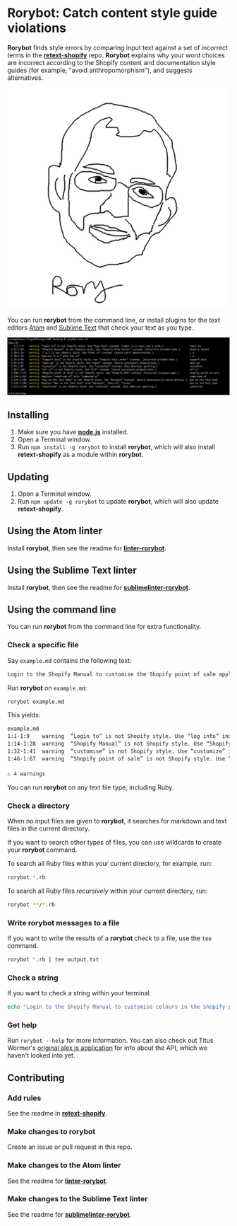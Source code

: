 # Rorybot: Catch content style guide violations

**Rorybot** finds style errors by comparing input text against a set of incorrect terms in the [**retext-shopify**](https://github.com/Shopify/retext-shopify) repo. **Rorybot** explains why your word choices are incorrect according to the Shopify content and documentation style guides (for example, "avoid anthropomorphism"), and suggests alternatives.

![rorybot logo](rorybotlogo.png)

You can run **rorybot** from the command line, or install plugins for the text editors [Atom](https://github.com/Shopify/linter-rorybot) and [Sublime Text](https://github.com/Shopify/sublimelinter-rorybot) that check your text as you type.

![rorybot command line screenshot](rorybot-cmd-screenshot.png)

## Installing

1. Make sure you have [**node.js**](https://nodejs.org/en/download/) installed.
2. Open a Terminal window.
3. Run `npm install -g rorybot` to install **rorybot**, which will also install **retext-shopify** as a module within **rorybot**.

## Updating

1. Open a Terminal window.
2. Run `npm update -g rorybot` to update **rorybot**, which will also update **retext-shopify**.

## Using the Atom linter

Install **rorybot**, then see the readme for [**linter-rorybot**](https://github.com/Shopify/linter-rorybot).

## Using the Sublime Text linter

Install **rorybot**, then see the readme for [**sublimelinter-rorybot**](https://github.com/Shopify/sublimelinter-rorybot).

## Using the command line

You can run **rorybot** from the command line for extra functionality.

### Check a specific file

Say `example.md` contains the following text:

```md
Login to the Shopify Manual to customise the Shopify point of sale application. 
```

Run **rorybot** on `example.md`:

```sh
rorybot example.md
```

This yields:

```txt
example.md
1:1-1:9    warning  “Login to” is not Shopify style. Use “log into” instead. (Login is a noun, not a verb.)              login to
1:14-1:28  warning  “Shopify Manual” is not Shopify style. Use “Shopify Help Center” instead. (Incorrect branded name.)  shopify manual
1:32-1:41  warning  “customise” is not Shopify style. Use “customize” instead. (Use American spelling.)                  customise
1:46-1:67  warning  “Shopify point of sale” is not Shopify style. Use “Shopify POS” instead. (Incorrect branded name.)   shopify point of sale

⚠ 4 warnings 
```

You can run **rorybot** on any text file type, including Ruby.

### Check a directory

When no input files are given to **rorybot**, it searches for markdown and text files in the current directory.

If you want to search other types of files, you can use wildcards to create your **rorybot** command.

To search all Ruby files within your current directory, for example, run:

```sh
rorybot *.rb
```

To search all Ruby files _recursively_ within your current directory, run:

```sh
rorybot **/*.rb
```

### Write rorybot messages to a file

If you want to write the results of a **rorybot** check to a file, use the `tee` command.

```sh
rorybot *.rb | tee output.txt
```

### Check a string

If you want to check a string within your terminal:

```sh
echo "Login to the Shopify Manual to customise colours in the Shopify point of sale application." | rorybot
```

### Get help

Run `rorybot --help` for more information. You can also check out Titus Wormer's [original alex.js application](https://github.com/wooorm/alex) for info about the API, which we haven't looked into yet.

## Contributing

### Add rules

See the readme in [**retext-shopify**](https://github.com/Shopify/retext-shopify).

### Make changes to rorybot

Create an issue or pull request in this repo.

### Make changes to the Atom linter

See the readme for [**linter-rorybot**](https://github.com/Shopify/linter-rorybot).

### Make changes to the Sublime Text linter

See the readme for [**sublimelinter-rorybot**](https://github.com/Shopify/sublimelinter-rorybot).
